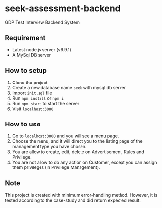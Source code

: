 # seek-assessment-backend
GDP Test Interview Backend System

## Requirement
* Latest node.js server (v6.9.1)
* A MySql DB server

## How to setup
1. Clone the project
2. Create a new database name `seek` with mysql db server
3. Import `init.sql` file
4. Run `npm install` or `npm i`
5. Run `npm start` to start the server
6. Visit `localhost:3000`

## How to use
1. Go to `localhost:3000` and you will see a menu page.
2. Choose the menu, and it will direct you to the listing page of the management type you have chosen.
3. You are allow to create, edit, delete on Advertisement, Rules and Privilege.
4. You are not allow to do any action on Customer, except you can assign them privileges (in Privilege Management).

## Note
This project is created with minimum error-handling method. However, it is tested according to the case-study and did return expected result.
